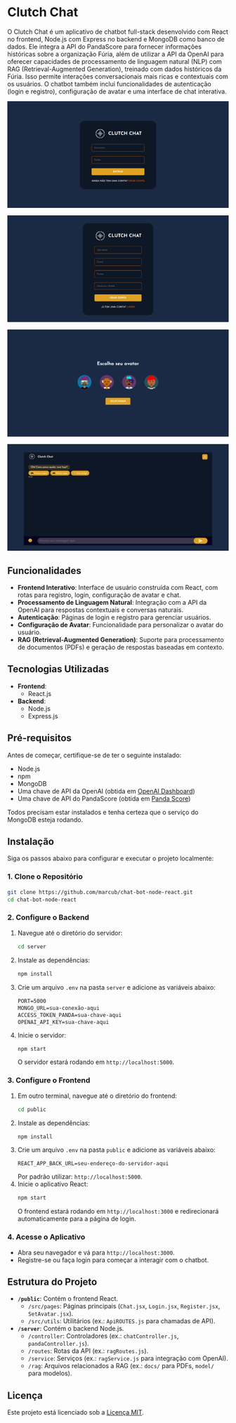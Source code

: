 # Clutch Chat

O Clutch Chat é um aplicativo de chatbot full-stack desenvolvido com React no frontend, Node.js com Express no backend e MongoDB como banco de dados. Ele integra a API do PandaScore para fornecer informações históricas sobre a organização Fúria, além de utilizar a API da OpenAI para oferecer capacidades de processamento de linguagem natural (NLP) com RAG (Retrieval-Augmented Generation), treinado com dados históricos da Fúria. Isso permite interações conversacionais mais ricas e contextuais com os usuários. O chatbot também inclui funcionalidades de autenticação (login e registro), configuração de avatar e uma interface de chat interativa.

![Login](https://github.com/marcub/chat-bot-node-react/blob/main/images/login.png)

![Register](https://github.com/marcub/chat-bot-node-react/blob/main/images/register.png)

![SetAvatar](https://github.com/marcub/chat-bot-node-react/blob/main/images/setAvatar.png)

![Chat](https://github.com/marcub/chat-bot-node-react/blob/main/images/chat.png)

## Funcionalidades

- **Frontend Interativo**: Interface de usuário construída com React, com rotas para registro, login, configuração de avatar e chat.
- **Processamento de Linguagem Natural**: Integração com a API da OpenAI para respostas contextuais e conversas naturais.
- **Autenticação**: Páginas de login e registro para gerenciar usuários.
- **Configuração de Avatar**: Funcionalidade para personalizar o avatar do usuário.
- **RAG (Retrieval-Augmented Generation)**: Suporte para processamento de documentos (PDFs) e geração de respostas baseadas em contexto.

## Tecnologias Utilizadas

- **Frontend**:
  - React.js
- **Backend**:
  - Node.js
  - Express.js

## Pré-requisitos

Antes de começar, certifique-se de ter o seguinte instalado:
- Node.js 
- npm 
- MongoDB
- Uma chave de API da OpenAI (obtida em [OpenAI Dashboard](https://platform.openai.com/account/api-keys))
- Uma chave de API do PandaScore (obtida em [Panda Score](https://app.pandascore.co/))

Todos precisam estar instalados e tenha certeza que o serviço do MongoDB esteja rodando.

## Instalação

Siga os passos abaixo para configurar e executar o projeto localmente:

### 1. Clone o Repositório
```bash
git clone https://github.com/marcub/chat-bot-node-react.git
cd chat-bot-node-react
```

### 2. Configure o Backend
1. Navegue até o diretório do servidor:
   ```bash
   cd server
   ```
2. Instale as dependências:
   ```bash
   npm install
   ```
3. Crie um arquivo `.env` na pasta `server` e adicione as variáveis abaixo:
   ```
   PORT=5000
   MONGO_URL=sua-conexão-aqui
   ACCESS_TOKEN_PANDA=sua-chave-aqui
   OPENAI_API_KEY=sua-chave-aqui
   ```
4. Inicie o servidor:
   ```bash
   npm start
   ```
   O servidor estará rodando em `http://localhost:5000`.

### 3. Configure o Frontend
1. Em outro terminal, navegue até o diretório do frontend:
   ```bash
   cd public
   ```
2. Instale as dependências:
   ```bash
   npm install
   ```
3. Crie um arquivo `.env` na pasta `public` e adicione as variáveis abaixo:
    ```
    REACT_APP_BACK_URL=seu-endereço-do-servidor-aqui
    ```
    Por padrão utilizar: `http://localhost:5000`.
4. Inicie o aplicativo React:
   ```bash
   npm start
   ```
   O frontend estará rodando em `http://localhost:3000` e redirecionará automaticamente para a página de login.

### 4. Acesse o Aplicativo
- Abra seu navegador e vá para `http://localhost:3000`.
- Registre-se ou faça login para começar a interagir com o chatbot.

## Estrutura do Projeto

- **`/public`**: Contém o frontend React.
  - `/src/pages`: Páginas principais (`Chat.jsx`, `Login.jsx`, `Register.jsx`, `SetAvatar.jsx`).
  - `/src/utils`: Utilitários (ex.: `ApiROUTES.js` para chamadas de API).
- **`/server`**: Contém o backend Node.js.
  - `/controller`: Controladores (ex.: `chatController.js`, `pandaController.js`).
  - `/routes`: Rotas da API (ex.: `ragRoutes.js`).
  - `/service`: Serviços (ex.: `ragService.js` para integração com OpenAI).
  - `/rag`: Arquivos relacionados a RAG (ex.: `docs/` para PDFs, `model/` para modelos).

## Licença

Este projeto está licenciado sob a [Licença MIT](LICENSE).